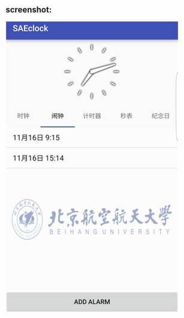 ## screenshot:
![](https://github.com/tigerzhaoyue/Android/blob/master/SAEclock1.1/screenshot1.png)
